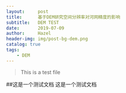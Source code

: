 ```yaml
---
layout:     post
title:      基于DEM研究空间分辨率对河网精度的影响
subtitle:   DEM TEST
date:       2019-07-09
author:     Hazel
header-img: img/post-bg-dem.png
catalog: true
tags:
    - DEM
---
```


>This is a test file

##这是一个测试文档
这是一个测试文档
